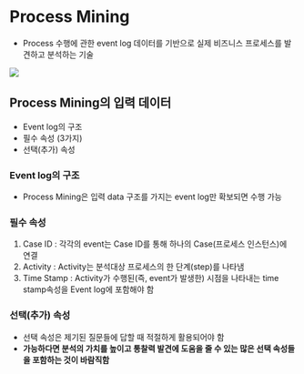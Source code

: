 # Process Mining
- Process 수행에 관한 event log 데이터를 기반으로 실제 비즈니스 프로세스를 발견하고 분석하는 기술

<img src="C:/Users/Jidong Kim/OneDrive/Documents/processmining.png">


## Process Mining의 입력 데이터
- Event log의 구조
- 필수 속성 (3가지)
- 선택(추가) 속성

### Event log의 구조
- Process Mining은 입력 data 구조를 가지는 event log만 확보되면 수행 가능

### 필수 속성
1. Case ID : 각각의 event는 Case ID를 통해 하나의 Case(프로세스 인스턴스)에 연결
2. Activity : Activity는 분석대상 프로세스의 한 단계(step)를 나타냄
3. Time Stamp : Activity가 수행된(즉, event가 발생한) 시점을 나타내는 time stamp속성을 Event log에 포함해야 함

### 선택(추가) 속성
- 선택 속성은 제기된 질문들에 답할 때 적절하게 활용되어야 함
- **가능하다면 분석의 가치를 높이고 통찰력 발견에 도움을 줄 수 있는 많은 선택 속성들을 포함하는 것이 바람직함**
